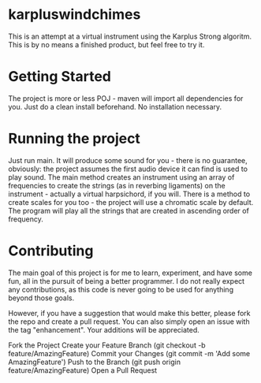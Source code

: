 # karpluswindchimes
This is an attempt at a virtual instrument using the Karplus Strong algoritm. This is by no means a finished product, but feel free to try it. 

# Getting Started

The project is more or less POJ - maven will import all dependencies for you. Just do a clean install beforehand. No installation necessary. 

# Running the project

Just run main. It will produce some sound for you - there is no guarantee, obviously: the project assumes the first audio device it can find is used to play sound. 
The main method creates an instrument using an array of frequencies to create the strings (as in reverbing ligaments) on the instrument - actually a virtual harpsichord, if you will. There is a method to create scales for you too - the project will use a chromatic scale by default. The program will play all the strings that are created in ascending order of frequency.

# Contributing
The main goal of this project is for me to learn, experiment, and have some fun, all in the pursuit of being a better programmer. I do not really expect any contributions, as this code is never going to be used for anything beyond those goals. 

However, if you have a suggestion that would make this better, please fork the repo and create a pull request. You can also simply open an issue with the tag "enhancement". Your additions will be appreciated. 

Fork the Project
Create your Feature Branch (git checkout -b feature/AmazingFeature)
Commit your Changes (git commit -m 'Add some AmazingFeature')
Push to the Branch (git push origin feature/AmazingFeature)
Open a Pull Request
